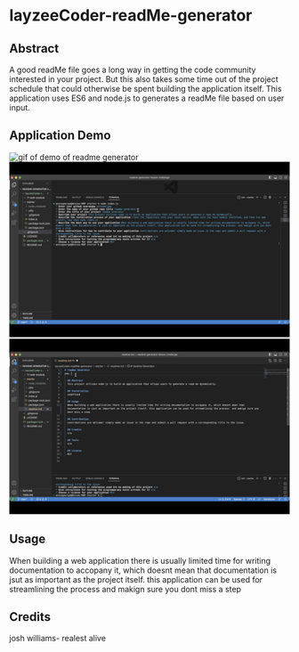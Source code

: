 # layzeeCoder-readMe-generator

## Abstract
A good readMe file goes a long way in getting the code community interested in your project. But this also takes some time out of the project schedule that could otherwise be spent building the application itself. This application uses ES6 and node.js to generates a readMe file based on user input. 

## Application Demo

![gif of demo of readme generator](./starter/images/Untitled_%20Mar%2024%2C%202023%204_34%20PM.gif)
![screenshot of readme being generated](./starter/images/Screenshot%202023-03-24%20at%2016.40.47.png)
![screenshot of generated readme](./starter/images/Screenshot%202023-03-24%20at%2016.40.56.png)

## Usage

When building a web application there is usually limited time for writing documentation to accopany it, which doesnt mean that documentation is jsut as important as the project itself. this application can be used for streamlining the process  and makign sure you dont miss a step

## Credits
josh williams- realest alive